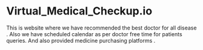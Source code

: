 # Virtual_Medical_Checkup.io
This is website where we have recommended the best doctor for all disease . Also we have scheduled calendar as per doctor free time for patients queries. And also provided medicine purchasing platforms .
